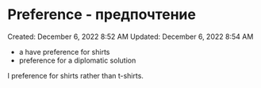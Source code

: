 # Preference - предпочтение

Created: December 6, 2022 8:52 AM
Updated: December 6, 2022 8:54 AM

- a have preference for shirts
- preference for a diplomatic solution

I preference for shirts rather than t-shirts.